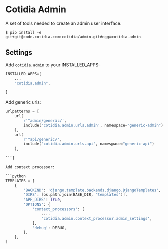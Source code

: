 # Cotidia Admin

A set of tools needed to create an admin user interface.

```console
$ pip install -e git+git@code.cotidia.com:cotidia/admin.git#egg=cotidia-admin
```

## Settings

Add `cotidia.admin` to your INSTALLED_APPS:

```python
INSTALLED_APPS=[
    ...
    "cotidia.admin",

]
```

Add generic urls:

```python
urlpatterns = [
    url(
        r'^admin/generic/',
        include('cotidia.admin.urls.admin', namespace="generic-admin")
    ),
    url(
        r'^api/generic/',
        include('cotidia.admin.urls.api', namespace="generic-api")
    ),

```]

Add context processor:

```python
TEMPLATES = [
    {
        'BACKEND': 'django.template.backends.django.DjangoTemplates',
        'DIRS': [os.path.join(BASE_DIR, "templates")],
        'APP_DIRS': True,
        'OPTIONS': {
            'context_processors': [
                ....
                'cotidia.admin.context_processor.admin_settings',
            ],
            'debug': DEBUG,
        },
    },
]
```

